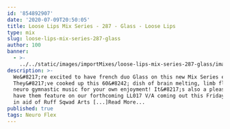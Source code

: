 ```yaml
---
id: '854892907'
date: '2020-07-09T20:50:05'
title: Loose Lips Mix Series - 287 - Glass - Loose Lips
type: mix
slug: loose-lips-mix-series-287-glass
author: 100
banner:
  - >-
    ../../static/images/importMixes/loose-lips-mix-series-287-glass/image3225.jpeg
description: >-
  We&#8217;re excited to have french duo Glass on this new Mix Series edition!
  They&#8217;ve cooked up this 60&#8242; dish of brain melting, limb flexing,
  neuro gymnastic music for your own enjoyment! It&#8217;s also a pleasure to
  have them feature on our forthcoming LL017 V/A coming out this Friday 10.07,
  in aid of Ruff Sqwad Arts [...]Read More...
published: true
tags: Neuro Flex
---
```

